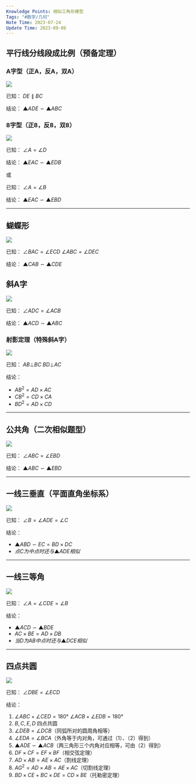```yaml
---
Knowledge Points: 相似三角形模型
Tags: "#数学/几何"
Note Time: 2023-07-24
Update Time: 2023-09-06
---
```


## 平行线分线段成比例（预备定理）
### A字型（正A，反A，双A）
![](../assets/相似三角形/a字形.png)

已知： $DE \parallel BC$

结论： $▲ADE∽▲ABC$

### 8字型（正8，反8，双8）
![](../assets/相似三角形/8字形.png)

已知： $∠A=∠D$

结论： $▲EAC∽▲EDB$

或

已知： $∠A=∠B$

结论： $▲EAC∽▲EBD$

***
## 蝴蝶形
![](../assets/相似三角形/蝴蝶形.png)

已知： $∠BAC=∠ECD$ $∠ABC=∠DEC$

结论： $▲CAB∽▲CDE$

## 斜A字
![](../assets/相似三角形/斜a字.png)

已知： $∠ADC=∠ACB$

结论： $▲ACD∽▲ABC$

### 射影定理（特殊斜A字）
![](../assets/相似三角形/射影定理.png)

已知： $AB⊥BC$ $BD⊥AC$

结论：
- $AB^2=AD \times AC$
- $CB^2=CD \times CA$
- $BD^2=AD \times CD$


***
## 公共角（二次相似题型）
![](../assets/相似三角形/公共角.png)

已知： $∠ABC=∠EBD$

结论： $▲ABC∽▲EBD$

***
## 一线三垂直（平面直角坐标系）
![](../assets/相似三角形/一线三垂直.png)

已知： $∠B=∠ADE=∠C$

结论：
- $▲ABD∽EC=BD \times DC$
- $点C为中点时还与▲ADE相似$

***
## 一线三等角
![](../assets/相似三角形/一线三等角.png)

已知： $∠A=∠CDE=∠B$

结论：
- $▲ACD∽▲BDE$
- $AC \times BE=AD \times DB$
- $当D为AB中点时还与▲DCE相似$

***
## 四点共圆
![](../assets/相似三角形/四点共圆.png)

已知： $∠DBE=∠ECD$

结论：
1. $∠ABC+∠CED=180°$ $∠ACB+∠EDB=180°$
2. $B,C,E,D$ 四点共圆
3. $∠DEB=∠DCB$（同弧所对的圆周角相等）
4. $∠EDA=∠BCA$（外角等于内对角，可通过（1）、（2）得到）
5. $▲ADE∽▲ACB$（两三角形三个内角对应相等，可由（2）得到）
6. $DF \times CF=EF \times BF$（相交弦定理）
7. $AD \times AB=AE \times AC$（割线定理）
8. $AG^2=AD \times AB=AE \times AC$（切割线定理）
9. $BD \times CE+BC \times DE=CD \times BE$（托勒密定理）

